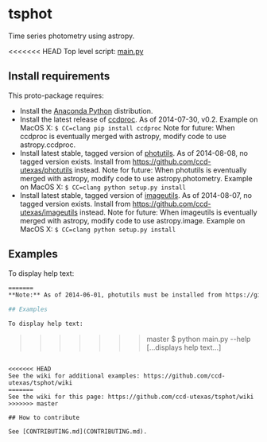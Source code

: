 # tsphot

Time series photometry using astropy.

<<<<<<< HEAD
Top level script: [main.py](main.py)

## Install requirements

This proto-package requires:
- Install the [Anaconda Python](http://continuum.io/downloads) distribution.
- Install the latest release of [ccdproc](https://github.com/astropy/ccdproc).  As of 2014-07-30, v0.2. Example on MacOS X: ```$ CC=clang pip install ccdproc``` Note for future: When ccdproc is eventually merged with astropy, modify code to use astropy.ccdproc.
- Install latest stable, tagged version of [photutils](https://github.com/astropy/photutils).  As of 2014-08-08, no tagged version exists. Install from https://github.com/ccd-utexas/photutils instead. Note for future: When photutils is eventually merged with astropy, modify code to use astropy.photometry. Example on MacOS X: ```$ CC=clang python setup.py install```
- Install latest stable, tagged version of [imageutils](https://github.com/astropy/imageutils).  As of 2014-08-07, no tagged version exists. Install from https://github.com/ccd-utexas/imageutils instead. Note for future: When imageutils is eventually merged with astropy, modify code to use astropy.image. Example on MacOS X: ```$ CC=clang python setup.py install```

## Examples

To display help text:  
```bash
=======
**Note:** As of 2014-06-01, photutils must be installed from https://github.com/ccd-utexas/photutils

## Examples

To display help text: 
```
>>>>>>> master
$ python main.py --help
[...displays help text...]
```

<<<<<<< HEAD
See the wiki for additional examples: https://github.com/ccd-utexas/tsphot/wiki
=======
See the wiki for this page: https://github.com/ccd-utexas/tsphot/wiki
>>>>>>> master

## How to contribute

See [CONTRIBUTING.md](CONTRIBUTING.md).
